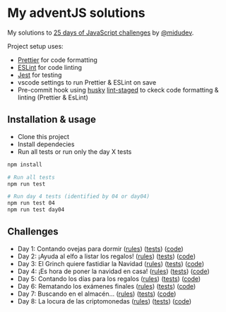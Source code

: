 # My adventJS solutions

My solutions to [25 days of JavaScript challenges](https://adventjs.dev/) by [@midudev](https://twitter.com/midudev).

Project setup uses:

- [Prettier](https://prettier.io/) for code formatting
- [ESLint](https://eslint.org/) for code linting
- [Jest](https://jestjs.io/) for testing
- vscode settings to run Prettier & ESLint on save
- Pre-commit hook using [husky](https://typicode.github.io/husky/) [lint-staged](https://github.com/okonet/lint-staged) to ckeck code formatting & linting (Prettier & EsLint)

## Installation & usage

- Clone this project
- Install dependecies
- Run all tests or run only the day X tests

```bash
npm install

# Run all tests
npm run test

# Run day 4 tests (identified by 04 or day04)
npm run test 04
npm run test day04
```

## Challenges

- Day 1: Contando ovejas para dormir ([rules](https://adventjs.dev/challenges/01)) ([tests](./tests/day01.test.js)) ([code](./src/day01.js))
- Day 2: ¡Ayuda al elfo a listar los regalos! ([rules](https://adventjs.dev/challenges/02)) ([tests](./tests/day02.test.js)) ([code](./src/day02.js))
- Day 3: El Grinch quiere fastidiar la Navidad ([rules](https://adventjs.dev/challenges/03)) ([tests](./tests/day03.test.js)) ([code](./src/day03.js))
- Day 4: ¡Es hora de poner la navidad en casa! ([rules](https://adventjs.dev/challenges/04)) ([tests](./tests/day04.test.js)) ([code](./src/day04.js))
- Day 5: Contando los días para los regalos ([rules](https://adventjs.dev/challenges/05)) ([tests](./tests/day05.test.js)) ([code](./src/day05.js))
- Day 6: Rematando los exámenes finales ([rules](https://adventjs.dev/challenges/06)) ([tests](./tests/day06.test.js)) ([code](./src/day06.js))
- Day 7: Buscando en el almacén... ([rules](https://adventjs.dev/challenges/07)) ([tests](./tests/day07.test.js)) ([code](./src/day07.js))
- Day 8: La locura de las criptomonedas ([rules](https://adventjs.dev/challenges/08)) ([tests](./tests/day08.test.js)) ([code](./src/day08.js))
